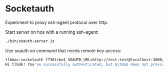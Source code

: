 # Socketauth

Experiment to proxy ssh-agent protocol over http.

Start server on hos with a running ssh-agent:

``` bash
./bin/soauth-server.js
```

Use soauth on command that needs remote key access:

``` bash
tlbmac:socketauth f736trbe$ SOAUTH_URL=http://test:test@localhost:3000/ssh-agent ./bin/soauth.js ssh -T git@github.com
Hi tlbdk! You've successfully authenticated, but GitHub does not provide shell access.
```
